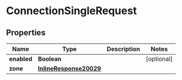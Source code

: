 # ConnectionSingleRequest

## Properties
Name | Type | Description | Notes
------------ | ------------- | ------------- | -------------
**enabled** | **Boolean** |  |  [optional]
**zone** | [**InlineResponse20029**](InlineResponse20029.md) |  | 
